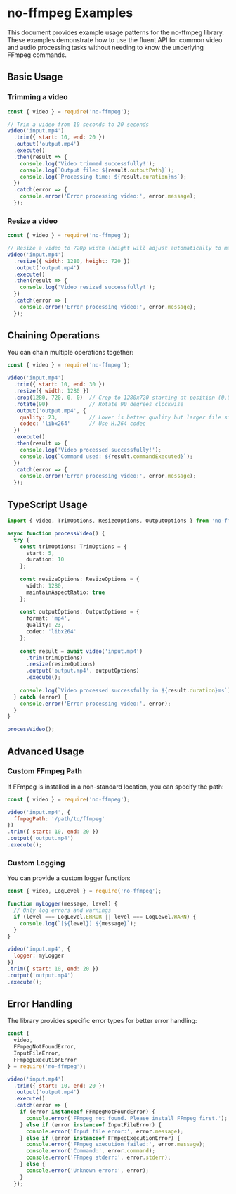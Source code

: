 # no-ffmpeg Examples

This document provides example usage patterns for the no-ffmpeg library. These examples demonstrate how to use the fluent API for common video and audio processing tasks without needing to know the underlying FFmpeg commands.

## Basic Usage

### Trimming a video

```javascript
const { video } = require('no-ffmpeg');

// Trim a video from 10 seconds to 20 seconds
video('input.mp4')
  .trim({ start: 10, end: 20 })
  .output('output.mp4')
  .execute()
  .then(result => {
    console.log('Video trimmed successfully!');
    console.log(`Output file: ${result.outputPath}`);
    console.log(`Processing time: ${result.duration}ms`);
  })
  .catch(error => {
    console.error('Error processing video:', error.message);
  });
```

### Resize a video

```javascript
const { video } = require('no-ffmpeg');

// Resize a video to 720p width (height will adjust automatically to maintain aspect ratio)
video('input.mp4')
  .resize({ width: 1280, height: 720 })
  .output('output.mp4')
  .execute()
  .then(result => {
    console.log('Video resized successfully!');
  })
  .catch(error => {
    console.error('Error processing video:', error.message);
  });
```

## Chaining Operations

You can chain multiple operations together:

```javascript
const { video } = require('no-ffmpeg');

video('input.mp4')
  .trim({ start: 10, end: 30 })
  .resize({ width: 1280 })
  .crop(1280, 720, 0, 0)  // Crop to 1280x720 starting at position (0,0)
  .rotate(90)             // Rotate 90 degrees clockwise
  .output('output.mp4', { 
    quality: 23,          // Lower is better quality but larger file size (0-51)
    codec: 'libx264'      // Use H.264 codec
  })
  .execute()
  .then(result => {
    console.log('Video processed successfully!');
    console.log(`Command used: ${result.commandExecuted}`);
  })
  .catch(error => {
    console.error('Error processing video:', error.message);
  });
```

## TypeScript Usage

```typescript
import { video, TrimOptions, ResizeOptions, OutputOptions } from 'no-ffmpeg';

async function processVideo() {
  try {
    const trimOptions: TrimOptions = { 
      start: 5,
      duration: 10
    };
    
    const resizeOptions: ResizeOptions = {
      width: 1280,
      maintainAspectRatio: true
    };
    
    const outputOptions: OutputOptions = {
      format: 'mp4',
      quality: 23,
      codec: 'libx264'
    };
    
    const result = await video('input.mp4')
      .trim(trimOptions)
      .resize(resizeOptions)
      .output('output.mp4', outputOptions)
      .execute();
      
    console.log(`Video processed successfully in ${result.duration}ms`);
  } catch (error) {
    console.error('Error processing video:', error);
  }
}

processVideo();
```

## Advanced Usage

### Custom FFmpeg Path

If FFmpeg is installed in a non-standard location, you can specify the path:

```javascript
const { video } = require('no-ffmpeg');

video('input.mp4', { 
  ffmpegPath: '/path/to/ffmpeg' 
})
.trim({ start: 10, end: 20 })
.output('output.mp4')
.execute();
```

### Custom Logging

You can provide a custom logger function:

```javascript
const { video, LogLevel } = require('no-ffmpeg');

function myLogger(message, level) {
  // Only log errors and warnings
  if (level === LogLevel.ERROR || level === LogLevel.WARN) {
    console.log(`[${level}] ${message}`);
  }
}

video('input.mp4', { 
  logger: myLogger 
})
.trim({ start: 10, end: 20 })
.output('output.mp4')
.execute();
```

## Error Handling

The library provides specific error types for better error handling:

```javascript
const { 
  video, 
  FFmpegNotFoundError, 
  InputFileError, 
  FFmpegExecutionError 
} = require('no-ffmpeg');

video('input.mp4')
  .trim({ start: 10, end: 20 })
  .output('output.mp4')
  .execute()
  .catch(error => {
    if (error instanceof FFmpegNotFoundError) {
      console.error('FFmpeg not found. Please install FFmpeg first.');
    } else if (error instanceof InputFileError) {
      console.error('Input file error:', error.message);
    } else if (error instanceof FFmpegExecutionError) {
      console.error('FFmpeg execution failed:', error.message);
      console.error('Command:', error.command);
      console.error('FFmpeg stderr:', error.stderr);
    } else {
      console.error('Unknown error:', error);
    }
  });
```